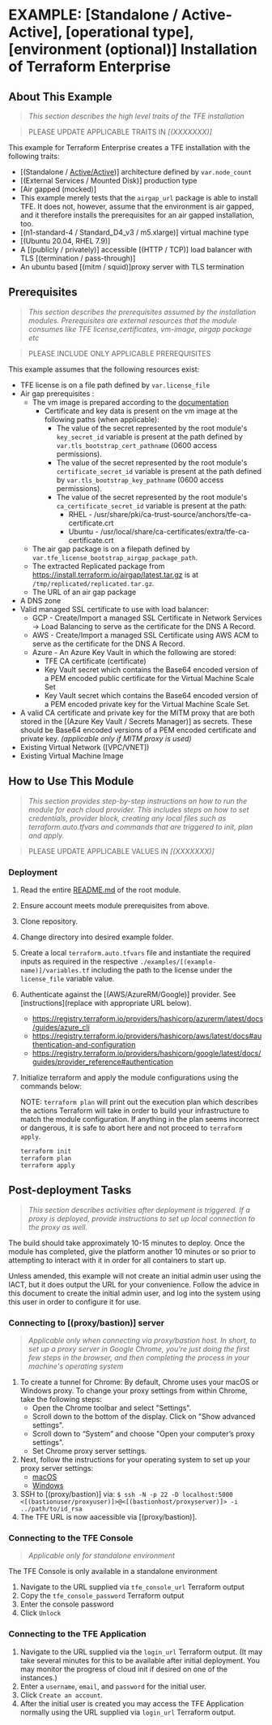 # EXAMPLE: [Standalone / Active-Active], [operational type], [environment (optional)] Installation of Terraform Enterprise

## About This Example

> *This section describes the high level traits of the TFE installation*

> PLEASE UPDATE APPLICABLE TRAITS IN *[(XXXXXXX)]*

This example for Terraform Enterprise creates a TFE installation with the following traits:

- [(Standalone / [Active/Active](https://www.terraform.io/enterprise/install/automated/active-active))] architecture defined by `var.node_count`
- [(External Services / Mounted Disk)] production type
- [Air gapped (mocked)]
- This example merely tests that the `airgap_url` package is able to install TFE. It does not, however, assume that the environment is air gapped, and it therefore installs the prerequisites for an air gapped installation, too.
- [(n1-standard-4 / Standard_D4_v3 / m5.xlarge)] virtual machine type
- [(Ubuntu 20.04,  RHEL 7.9)]
- A [(publicly / privately)] accessible [(HTTP / TCP)] load balancer with TLS [(termination / pass-through)] 
- An ubuntu based [(mitm / squid)]proxy server with TLS termination 

## Prerequisites

 > *This section describes the prerequisites assumed by the installation modules.*
 > *Prerequisites are external resources that the module consumes like TFE license,certificates, vm-image, airgap package etc*

> PLEASE INCLUDE ONLY APPLICABLE PREREQUISITES 

This example assumes that the following resources exist:

- TFE license is on a file path defined by `var.license_file` 
- Air gap prerequisites :
  - The vm image is prepared according to the [documentation](https://www.terraform.io/enterprise/install/interactive/installer#prepare-the-instance)
    - Certificate and key data is present on the vm image at the following paths (when applicable):
      - The value of the secret represented by the root module's `key_secret_id` variable is present at the  path defined by `var.tls_bootstrap_cert_pathname` (0600 access permissions).
      - The value of the secret represented by the root module's `certificate_secret_id` variable is present at the path defined by `var.tls_bootstrap_key_pathname` (0600 access permissions).
      - The value of the secret represented by the root module's `ca_certificate_secret_id` variable is present at the path:
        - RHEL   - /usr/share/pki/ca-trust-source/anchors/tfe-ca-certificate.crt
        - Ubuntu - /usr/local/share/ca-certificates/extra/tfe-ca-certificate.crt
  - The air gap package is on a filepath defined by `var.tfe_license_bootstrap_airgap_package_path`.
  - The extracted Replicated package from https://install.terraform.io/airgap/latest.tar.gz is at `/tmp/replicated/replicated.tar.gz`.
  - The URL of an air gap package
- A DNS zone
- Valid managed SSL certificate to use with load balancer:
  - GCP   - Create/Import a managed SSL Certificate in Network Services -> Load Balancing to serve as the certificate for the DNS A Record.
  - AWS   - Create/Import a managed SSL Certificate using AWS ACM to serve as the certificate for the DNS A Record.
  - Azure - An Azure Key Vault in which the following are stored:
    - TFE CA certificate (certificate)
    - Key Vault secret which contains the Base64 encoded version of a PEM encoded public certificate for the Virtual Machine Scale Set
    - Key Vault secret which contains the Base64 encoded version of a PEM encoded private key for the Virtual Machine Scale Set.
- A valid CA certificate and private key for the MITM proxy that are both stored in the [(Azure Key Vault / Secrets Manager)] as secrets. These should be Base64 encoded versions of a PEM encoded certificate and private key. *(applicable only if MITM proxy is used)*
- Existing Virtual Network ([VPC/VNET])
- Existing Virtual Machine Image
  
## How to Use This Module

> *This section provides step-by-step instructions on how to run the module for each cloud provider. This includes steps on how to set credentials, provider block, creating any local files such as terraform.auto.tfvars and commands that are triggered to init, plan and apply.*

> PLEASE UPDATE APPLICABLE VALUES IN *[(XXXXXXX)]* 

### Deployment

 1. Read the entire [README.md](../../README.md) of the root module.
 2. Ensure account meets module prerequisites from above.
 3. Clone repository.
 4. Change directory into desired example folder.
 5. Create a local `terraform.auto.tfvars` file and instantiate the required inputs as required in the respective `./examples/[(example-name)]/variables.tf` including the path to the license under the `license_file` variable value.
 6. Authenticate against the [(AWS/AzureRM/Google)] provider. See [instructions](replace with appropriate URL below).
    - <https://registry.terraform.io/providers/hashicorp/azurerm/latest/docs/guides/azure_cli>
    - <https://registry.terraform.io/providers/hashicorp/aws/latest/docs#authentication-and-configuration>
    - <https://registry.terraform.io/providers/hashicorp/google/latest/docs/guides/provider_reference#authentication>
 7. Initialize terraform and apply the module configurations using the commands below:

    NOTE: `terraform plan` will print out the execution plan which describes the actions Terraform will take in order to build your infrastructure to match the module configuration. If anything in the plan seems incorrect or dangerous, it is safe to abort here and not proceed to `terraform apply`.

    ```
    terraform init
    terraform plan
    terraform apply
    ```

## Post-deployment Tasks

> *This section describes activities after deployment is triggered. If a proxy is deployed, provide instructions to set up local connection to the proxy as well.*

The build should take approximately 10-15 minutes to deploy. Once the module has completed, give the platform another 10 minutes or so prior to attempting to interact with it in order for all containers to start up.

Unless amended, this example will not create an initial admin user using the IACT, but it does output the URL for your convenience. Follow the advice in this document to create the initial admin user, and log into the system using this user in order to configure it for use.

### Connecting to [(proxy/bastion)] server

> *Applicable only when connecting via proxy/bastion host.*
> *In short, to set up a proxy server in Google Chrome, you're just doing the first few steps in the browser, and then completing the process in your machine's operating system*

1. To create a tunnel for Chrome:
   By default, Chrome uses your macOS or Windows proxy. To change your proxy settings from within Chrome, take the following steps: 
   - Open the Chrome toolbar and select "Settings".
   - Scroll down to the bottom of the display. Click on "Show advanced settings".
   - Scroll down to “System” and choose "Open your computer’s proxy settings".
   - Set Chrome proxy server settings.
2. Next, follow the instructions for your operating system to set up your proxy server settings:
   - [macOS](https://support.apple.com/en-ca/guide/mac-help/mchlp2591/mac)
   - [Windows](https://www.dummies.com/article/technology/computers/operating-systems/windows/windows-10/how-to-set-up-a-proxy-in-windows-10-140262/#tab2)
3. SSH to [(proxy/bastion)] via: `$ ssh -N -p 22 -D localhost:5000 <[(bastionuser/proxyuser)]>@<[(bastionhost/proxyserver)]> -i ../path/to/id_rsa`
4. The TFE URL is now aacessible via [(proxy/bastion)].

### Connecting to the TFE Console

> *Applicable only for standalone environment*

The TFE Console is only available in a standalone environment

1. Navigate to the URL supplied via `tfe_console_url` Terraform output
2. Copy the `tfe_console_password` Terraform output
3. Enter the console password
4. Click `Unlock`

### Connecting to the TFE Application

1. Navigate to the URL supplied via the `login_url` Terraform output. (It may take several minutes for this to be available after initial deployment. You may monitor the progress of cloud init if desired on one of the instances.)
2. Enter a `username`, `email`, and `password` for the initial user.
3. Click `Create an account`.
4. After the initial user is created you may access the TFE Application normally using the URL supplied via `login_url` Terraform output.
